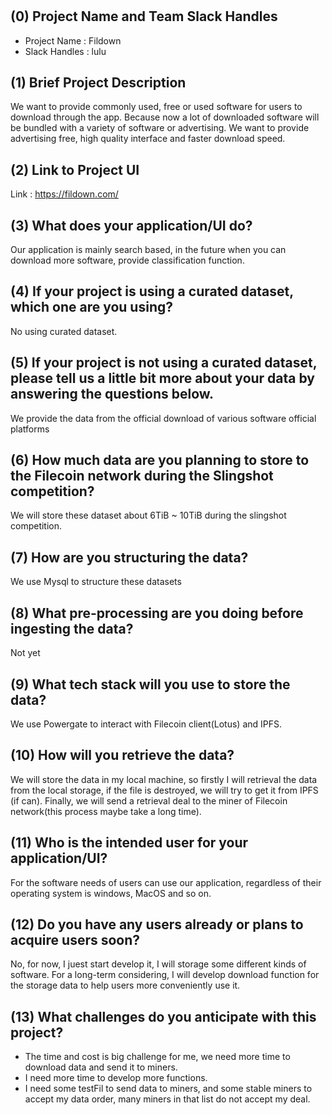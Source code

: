# <Fildown>

## (0) Project Name and Team Slack Handles

- Project Name : Fildown
- Slack Handles : lulu

## (1) Brief Project Description

We want to provide commonly used, free or used software for users to download through the app. Because now a lot of downloaded software will be bundled with a variety of software or advertising. We want to provide advertising free, high quality interface and faster download speed.


## (2) Link to Project UI

Link : https://fildown.com/

## (3) What does your application/UI do?

Our application is mainly search based, in the future when you can download more software, provide classification function.


## (4) If your project is using a curated dataset, which one are you using?

No using curated dataset.

## (5) If your project is not using a curated dataset, please tell us a little bit more about your data by answering the questions below.

We provide the data from the official download of various software official platforms

## (6) How much data are you planning to store to the Filecoin network during the Slingshot competition?

We will store these dataset about 6TiB ~ 10TiB during the slingshot competition.

## (7) How are you structuring the data?

We use Mysql to structure these datasets

## (8) What pre-processing are you doing before ingesting the data?

Not yet

## (9)  What tech stack will you use to store the data?

We use Powergate to interact with Filecoin client(Lotus) and IPFS.

## (10) How will you retrieve the data?

We will store the data in my local machine, so firstly I will retrieval the data from the local storage, if the file is destroyed, we will try to get it from IPFS (if can). Finally, we will send a retrieval deal to the miner of Filecoin network(this process maybe take a long time).

## (11) Who is the intended user for your application/UI?

For the software needs of users can use our application, regardless of their operating system is windows, MacOS and so on.


## (12) Do you have any users already or plans to acquire users soon?

No, for now, I juest start develop it, I will storage some different kinds of software.
For a long-term considering, I will develop download function for the storage data to help users more conveniently use it.
 
## (13) What challenges do you anticipate with this project?

- The time and cost is big challenge for me, we need more time to download data and send it to miners.
- I need more time to develop more functions.
- I need some testFil to send data to miners, and some stable miners to accept my data order, many miners in that list do not accept my deal. 
